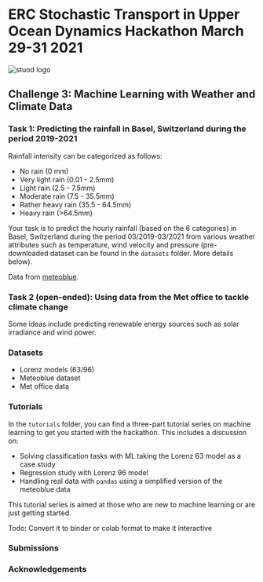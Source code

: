 # ERC Stochastic Transport in Upper Ocean Dynamics Hackathon March 29-31 2021
![stuod logo](https://www.imperial.ac.uk/ImageCropToolT4/imageTool/uploaded-images/erc-stuod-logos--tojpeg_1572609986634_x2.jpg)
## Challenge 3: Machine Learning with Weather and Climate Data

### Task 1: Predicting the rainfall in Basel, Switzerland during the period 2019-2021
Rainfall intensity can be categorized as follows:

- No rain (0 mm)
- Very light rain (0.01 - 2.5mm)
- Light rain (2.5 - 7.5mm)
- Moderate rain (7.5 - 35.5mm)
- Rather heavy rain (35.5 - 64.5mm)
- Heavy rain (>64.5mm)

Your task is to predict the hourly rainfall (based on the 6 categories) in Basel, Switzerland during the period 03/2019-03/2021 from various weather attributes such as temperature, wind velocity and pressure (pre-downloaded dataset can be found in the `datasets` folder. More details below).

Data from [meteoblue](https://www.meteoblue.com/en/weather/archive/export/basel_switzerland_2661604?daterange=2019-02-01%20to%202021-03-01&domain=NEMSAUTO&params%5B%5D=temp2m&params%5B%5D=precip&params%5B%5D=relhum2m&min=2020-02-01&max=2021-03-01&utc_offset=1&timeResolution=hourly&temperatureunit=CELSIUS&velocityunit=KILOMETER_PER_HOUR&energyunit=watts&lengthunit=metric&degree_day_type=10%3B30&gddBase=10&gddLimit=30).

### Task 2 (open-ended): Using data from the Met office to tackle climate change

Some ideas include predicting renewable energy sources such as solar irradiance and wind power.

### Datasets

- Lorenz models (63/96)
- Meteoblue dataset
- Met office data

### Tutorials

In the `tutorials` folder, you can find a three-part tutorial series on machine learning to get you started with the hackathon.
This includes a discussion on:

- Solving classification tasks with ML taking the Lorenz 63 model as a case study
- Regression study with Lorenz 96 model
- Handling real data with `pandas` using a simplified version of the meteoblue data

This tutorial series is aimed at those who are new to machine learning or are just getting started.

Todo: Convert it to binder or colab format to make it interactive

### Submissions

### Acknowledgements

